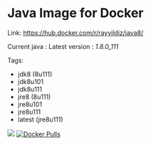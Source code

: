 Java Image for Docker
===

Link: https://hub.docker.com/r/rayyildiz/java8/

Current java : Latest version : *1.8.0_111*

Tags:
* jdk8 (8u111)
* jdk8u101
* jdk8u111
* jre8 (8u111)
* jre8u101
* jre8u111
* latest (jre8u111)

[![](https://images.microbadger.com/badges/image/rayyildiz/java8.svg)](https://microbadger.com/images/rayyildiz/java8 "Get your own image badge on microbadger.com")
[![Docker Pulls](https://img.shields.io/docker/pulls/rayyildiz/java8.svg?style=flat-square)](https://hub.docker.com/r/rayyildiz/java8/)

